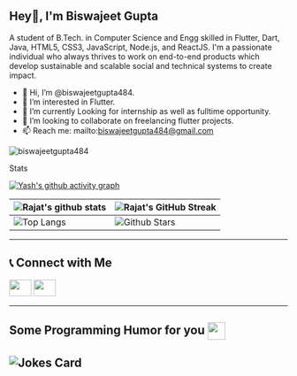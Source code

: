 ## Hey👋, I'm Biswajeet Gupta


A student of B.Tech. in Computer Science and Engg skilled in Flutter, Dart, Java, HTML5, CSS3, JavaScript,  Node.js, and ReactJS. I'm a passionate individual who always thrives to work on end-to-end products which develop sustainable and scalable social and technical systems to create impact.  

- 👋 Hi, I’m @biswajeetgupta484.
- 👀 I’m interested in Flutter.
- 🌱 I’m currently Looking for internship as well as fulltime opportunity.
- 💞️ I’m looking to collaborate on freelancing flutter projects.
- 📫 Reach me: mailto:biswajeetgupta484@gmail.com
<p align="left"> <img src="https://komarev.com/ghpvc/?username=biswajeetgupta484&label=Profile%20views&color=0e75b6&style=flat" alt="biswajeetgupta484" /> </p>

Stats

[![Yash's github activity graph](https://github-readme-activity-graph.vercel.app/graph?username=biswajeetgupta484&theme=merko)](https://github.com/ashutosh00710/github-readme-activity-graph)

| ![Rajat's github stats](https://github-readme-stats.vercel.app/api?username=biswajeetgupta484&show_icons=true&theme=merko) | ![Rajat's GitHub Streak](https://github-readme-streak-stats.herokuapp.com/?user=biswajeetgupta484&theme=merko) |
| --------------------------------------------------------------------------------------------------------------------------------- | ----------------------------------------------------------------------------------------------------------------------------------------------------------------------------------------------------------------- |
| ![Top Langs](https://github-readme-stats.vercel.app/api/top-langs/?username=biswajeetgupta484&langs_count=8&theme=merko) | ![Github Stars](https://github-readme-stats.vercel.app/api?username=biswajeetgupta484&show_icons=true&locale=en&count_private=true&hide_rank=true&custom_title=My%20GitHub%20Stats&theme=merko) |

<hr>

## 📞 Connect with Me

 <p align="left" margin-top="10px">
<a href="https://www.linkedin.com/in/biswajeet-gupta-a8a8431b0"><img src="https://upload.wikimedia.org/wikipedia/commons/thumb/c/ca/LinkedIn_logo_initials.png/640px-LinkedIn_logo_initials.png" height="30" width="40"/></a>
<a href="https://mail.google.com/mail/?view=cm&fs=1&to=biswajeetgupta484@gmail.com"><img src="https://mailmeteor.com/logos/assets/PNG/Gmail_Logo_256px.png" height="30" width="40"/></a> 
</p>
<hr>

<h2> Some Programming Humor for you <img align ='center' src='https://media2.giphy.com/media/UQDSBzfyiBKvgFcSTw/giphy.gif?cid=ecf05e47p3cd513axbek3f56ti3jzizq8hincw20jauyyfyw&rid=giphy.gif' width = '32px'></h2>

## ![Jokes Card](https://readme-jokes.vercel.app/api?theme=merko)
